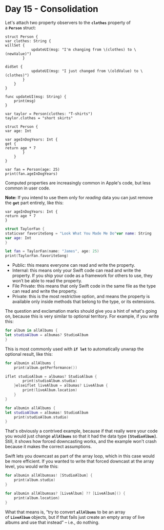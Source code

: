 # Day 15 - Consolidation

Let's attach two property observers to the **`clothes`** property of a **`Person`** struct:

```
struct Person {
var clothes: String {
willSet {
            updateUI(msg: "I'm changing from \(clothes) to \(newValue)")
        }

didSet {
            updateUI(msg: "I just changed from \(oldValue) to \(clothes)")
        }
    }
}

func updateUI(msg: String) {
    print(msg)
}

var taylor = Person(clothes: "T-shirts")
taylor.clothes = "short skirts"
```

```
struct Person {
var age: Int

var ageInDogYears: Int {
get {
return age * 7
        }
    }
}

var fan = Person(age: 25)
print(fan.ageInDogYears)
```

Computed properties are increasingly common in Apple's code, but less common in user code.

**Note:** If you intend to use them only for *reading* data you can just remove the **`get`** part entirely, like this:

```
var ageInDogYears: Int {
return age * 7
}
```

```swift
struct TaylorFan {
staticvar favoriteSong = "Look What You Made Me Do"var name: String
var age: Int
}

let fan = TaylorFan(name: "James", age: 25)
print(TaylorFan.favoriteSong)
```

- Public: this means everyone can read and write the property.
- Internal: this means only your Swift code can read and write the property. If you ship your code as a framework for others to use, they won’t be able to read the property.
- File Private: this means that only Swift code in the same file as the type can read and write the property.
- Private: this is the most restrictive option, and means the property is available only inside methods that belong to the type, or its extensions.

The question and exclamation marks should give you a hint of what's going on, because this is very similar to optional territory. For example, if you write this:

```swift
for album in allAlbums {
let studioAlbum = albumas? StudioAlbum
}
```

This is most commonly used with **`if let`** to automatically unwrap the optional result, like this:

```swift
for albumin allAlbums {
    print(album.getPerformance())

iflet studioAlbum = albumas? StudioAlbum {
        print(studioAlbum.studio)
    }elseiflet liveAlbum = albumas? LiveAlbum {
        print(liveAlbum.location)
    }
}
```

```swift
for albumin allAlbums {
let studioAlbum = albumas! StudioAlbum
    print(studioAlbum.studio)
}
```

That's obviously a contrived example, because if that really were your code you would just change **`allAlbums`** so that it had the data type **`[StudioAlbum]`**. Still, it shows how forced downcasting works, and the example won't crash because it makes the correct assumptions.

Swift lets you downcast as part of the array loop, which in this case would be more efficient. If you wanted to write that forced downcast at the array level, you would write this:

```swift
for albumin allAlbumsas! [StudioAlbum] {
    print(album.studio)
}
```

```swift
for albumin allAlbumsas? [LiveAlbum] ?? [LiveAlbum]() {
    print(album.location)
}
```

What that means is, “try to convert **`allAlbums`** to be an array of **`LiveAlbum`** objects, but if that fails just create an empty array of live albums and use that instead” – i.e., do nothing.